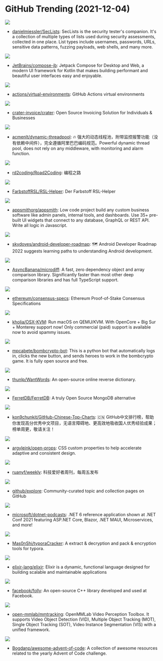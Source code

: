 # GitHub Trending (2021-12-04)

![](https://img.shields.io/badge/PHP-New%20167-green?style=flat-square&logo=appveyor)
- [danielmiessler/SecLists](https://github.com/danielmiessler/SecLists): SecLists is the security tester's companion. It's a collection of multiple types of lists used during security assessments, collected in one place. List types include usernames, passwords, URLs, sensitive data patterns, fuzzing payloads, web shells, and many more.

![](https://img.shields.io/badge/Kotlin-New%2037-green?style=flat-square&logo=appveyor)
- [JetBrains/compose-jb](https://github.com/JetBrains/compose-jb): Jetpack Compose for Desktop and Web, a modern UI framework for Kotlin that makes building performant and beautiful user interfaces easy and enjoyable.

![](https://img.shields.io/badge/PowerShell-New%2048-green?style=flat-square&logo=appveyor)
- [actions/virtual-environments](https://github.com/actions/virtual-environments): GitHub Actions virtual environments

![](https://img.shields.io/badge/PHP-New%2024-green?style=flat-square&logo=appveyor)
- [crater-invoice/crater](https://github.com/crater-invoice/crater): Open Source Invoicing Solution for Individuals & Businesses

![](https://img.shields.io/badge/Java-New%2056-green?style=flat-square&logo=appveyor)
- [acmenlt/dynamic-threadpool](https://github.com/acmenlt/dynamic-threadpool): 🔥 强大的动态线程池，附带监控报警功能（没有依赖中间件），完全遵循阿里巴巴编码规范。Powerful dynamic thread pool, does not rely on any middleware, with monitoring and alarm function.

![](https://img.shields.io/badge/none-New%20170-green?style=flat-square&logo=appveyor)
- [rd2coding/Road2Coding](https://github.com/rd2coding/Road2Coding): 编程之路

![](https://img.shields.io/badge/none-New%203-green?style=flat-square&logo=appveyor)
- [FarbstoffRSL/RSL-Helper](https://github.com/FarbstoffRSL/RSL-Helper): Der Farbstoff RSL-Helper

![](https://img.shields.io/badge/TypeScript-New%20212-green?style=flat-square&logo=appveyor)
- [appsmithorg/appsmith](https://github.com/appsmithorg/appsmith): Low code project build any custom business software like admin panels, internal tools, and dashboards. Use 35+ pre-built UI widgets that connect to any database, GraphQL or REST API. Write all logic in Javascript.

![](https://img.shields.io/badge/Kotlin-New%20212-green?style=flat-square&logo=appveyor)
- [skydoves/android-developer-roadmap](https://github.com/skydoves/android-developer-roadmap): 🗺 Android Developer Roadmap 2022 suggests learning paths to understanding Android development.

![](https://img.shields.io/badge/JavaScript-New%2048-green?style=flat-square&logo=appveyor)
- [AsyncBanana/microdiff](https://github.com/AsyncBanana/microdiff): A fast, zero dependency object and array comparison library. Significantly faster than most other deep comparison libraries and has full TypeScript support.

![](https://img.shields.io/badge/Python-New%208-green?style=flat-square&logo=appveyor)
- [ethereum/consensus-specs](https://github.com/ethereum/consensus-specs): Ethereum Proof-of-Stake Consensus Specifications

![](https://img.shields.io/badge/Python-New%20151-green?style=flat-square&logo=appveyor)
- [kholia/OSX-KVM](https://github.com/kholia/OSX-KVM): Run macOS on QEMU/KVM. With OpenCore + Big Sur + Monterey support now! Only commercial (paid) support is available now to avoid spammy issues.

![](https://img.shields.io/badge/Python-New%2029-green?style=flat-square&logo=appveyor)
- [mpcabete/bombcrypto-bot](https://github.com/mpcabete/bombcrypto-bot): This is a python bot that automatically logs in, clicks the new button, and sends heroes to work in the bombcrypto game. It is fully open source and free.

![](https://img.shields.io/badge/JavaScript-New%2068-green?style=flat-square&logo=appveyor)
- [thunlp/WantWords](https://github.com/thunlp/WantWords): An open-source online reverse dictionary.

![](https://img.shields.io/badge/Go-New%20170-green?style=flat-square&logo=appveyor)
- [FerretDB/FerretDB](https://github.com/FerretDB/FerretDB): A truly Open Source MongoDB alternative

![](https://img.shields.io/badge/Java-New%2020-green?style=flat-square&logo=appveyor)
- [kon9chunkit/GitHub-Chinese-Top-Charts](https://github.com/kon9chunkit/GitHub-Chinese-Top-Charts): 🇨🇳 GitHub中文排行榜，帮助你发现高分优秀中文项目，无语言障碍地、更高效地吸收国人优秀经验成果；榜单周更，敬请关注！

![](https://img.shields.io/badge/HTML-New%2098-green?style=flat-square&logo=appveyor)
- [argyleink/open-props](https://github.com/argyleink/open-props): CSS custom properties to help accelerate adaptive and consistent design.

![](https://img.shields.io/badge/none-New%2010-green?style=flat-square&logo=appveyor)
- [ruanyf/weekly](https://github.com/ruanyf/weekly): 科技爱好者周刊，每周五发布

![](https://img.shields.io/badge/Ruby-New%2014-green?style=flat-square&logo=appveyor)
- [github/explore](https://github.com/github/explore): Community-curated topic and collection pages on GitHub

![](https://img.shields.io/badge/C%23-New%2070-green?style=flat-square&logo=appveyor)
- [microsoft/dotnet-podcasts](https://github.com/microsoft/dotnet-podcasts): .NET 6 reference application shown at .NET Conf 2021 featuring ASP.NET Core, Blazor, .NET MAUI, Microservices, and more!

![](https://img.shields.io/badge/Python-New%2016-green?style=flat-square&logo=appveyor)
- [Mas0nShi/typoraCracker](https://github.com/Mas0nShi/typoraCracker): A extract & decryption and pack & encryption tools for typora.

![](https://img.shields.io/badge/Elixir-New%205-green?style=flat-square&logo=appveyor)
- [elixir-lang/elixir](https://github.com/elixir-lang/elixir): Elixir is a dynamic, functional language designed for building scalable and maintainable applications

![](https://img.shields.io/badge/C%2B%2B-New%207-green?style=flat-square&logo=appveyor)
- [facebook/folly](https://github.com/facebook/folly): An open-source C++ library developed and used at Facebook.

![](https://img.shields.io/badge/Python-New%2013-green?style=flat-square&logo=appveyor)
- [open-mmlab/mmtracking](https://github.com/open-mmlab/mmtracking): OpenMMLab Video Perception Toolbox. It supports Video Object Detection (VID), Multiple Object Tracking (MOT), Single Object Tracking (SOT), Video Instance Segmentation (VIS) with a unified framework.

![](https://img.shields.io/badge/JavaScript-New%2030-green?style=flat-square&logo=appveyor)
- [Bogdanp/awesome-advent-of-code](https://github.com/Bogdanp/awesome-advent-of-code): A collection of awesome resources related to the yearly Advent of Code challenge.

